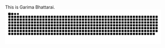 This is Garima Bhattarai. <br>
<img src="https://raw.githubusercontent.com/platane/snk/output/github-contribution-grid-snake.svg">
